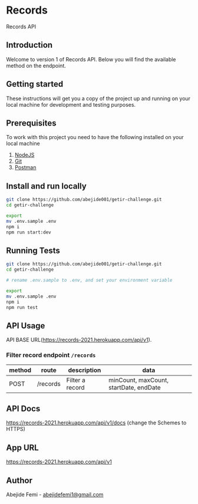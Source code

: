 # Records

Records API

## Introduction

Welcome to version 1 of Records API. Below you will find the available method on the endpoint.

## Getting started

These instructions will get you a copy of the project up and running on your local machine for development and testing purposes.

## Prerequisites

To work with this project you need to have the following installed on your local machine

1. [NodeJS](https://nodejs.org)
2. [Git](https://git-scm.com/downloads)
3. [Postman](https://www.postman.com/downloads/)

## Install and run locally

```bash
git clone https://github.com/abejide001/getir-challenge.git
cd getir-challenge

export
mv .env.sample .env
npm i
npm run start:dev
```

## Running **Tests**

```bash
git clone https://github.com/abejide001/getir-challenge.git
cd getir-challenge

# rename .env.sample to .env, and set your environment variable

export
mv .env.sample .env
npm i
npm run test
```

## API Usage

API BASE URL(<https://records-2021.herokuapp.com/api/v1>).

### Filter record endpoint `/records`

| method | route      | description      | data                                   |
|--------|------------|------------------|----------------------------------------|
| POST   | /records   | Filter a record  | minCount, maxCount, startDate, endDate |


## API Docs

<https://records-2021.herokuapp.com/api/v1/docs> (change the Schemes to HTTPS)

## App URL

<https://records-2021.herokuapp.com/api/v1>

## Author

Abejide Femi - abejidefemi1@gmail.com
